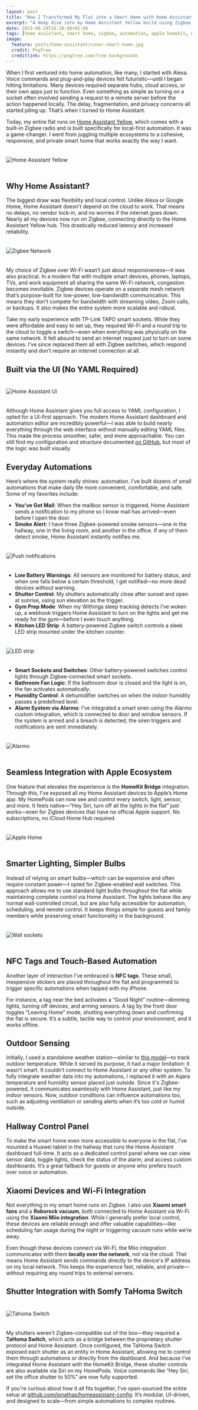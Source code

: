 ```yaml
---
layout: post
title: "How I Transformed My Flat into a Smart Home with Home Assistant"
excerpt: "A deep dive into my Home Assistant Yellow build using Zigbee mesh, local-only device control, and advanced automation logic."
date: 2025-06-29T16:30:00+02:00
tags: [home assistant, smart home, zigbee, automation, apple homekit, nfc, alarmo, home assistant yellow]
image:
  feature: posts/home-assistant/cover-smart-home.jpg
  credit: PngTree
  creditlink: https://pngtree.com/free-backgrounds
---
```



When I first ventured into home automation, like many, I started with Alexa. Voice commands and plug-and-play devices felt futuristic—until I began hitting limitations. Many devices required separate hubs, cloud access, or their own apps just to function. Even something as simple as turning on a socket often involved sending a request to a remote server before the action happened locally. The delay, fragmentation, and privacy concerns all started piling up. That’s when I turned to Home Assistant.

Today, my entire flat runs on [Home Assistant Yellow](https://www.home-assistant.io/yellow/), which comes with a built-in Zigbee radio and is built specifically for local-first automation. It was a game-changer. I went from juggling multiple ecosystems to a cohesive, responsive, and private smart home that works exactly the way I want.

<img src="/images/posts/home-assistant/home-assistant-yellow.jpg" alt="Home Assistant Yellow" title="Home Assistant Yellow" style="margin-top: 1.5em;margin-bottom: 1.5em;" />

## Why Home Assistant?

The biggest draw was flexibility and local control. Unlike Alexa or Google Home, Home Assistant doesn't depend on the cloud to work. That means no delays, no vendor lock-in, and no worries if the internet goes down. Nearly all my devices now run on Zigbee, connecting directly to the Home Assistant Yellow hub. This drastically reduced latency and increased reliability.

<img src="/images/posts/home-assistant/zigbee-network.png" alt="Zigbee Network" title="Zigbee Network" style="margin-top: 1.5em;margin-bottom: 1.5em;" />

My choice of Zigbee over Wi-Fi wasn’t just about responsiveness—it was also practical. In a modern flat with multiple smart devices, phones, laptops, TVs, and work equipment all sharing the same Wi-Fi network, congestion becomes inevitable. Zigbee devices operate on a separate mesh network that’s purpose-built for low-power, low-bandwidth communication. This means they don’t compete for bandwidth with streaming video, Zoom calls, or backups. It also makes the entire system more scalable and robust.

Take my early experience with TP-Link TAPO smart sockets. While they were affordable and easy to set up, they required Wi-Fi and a round trip to the cloud to toggle a switch—even when everything was physically on the same network. It felt absurd to send an internet request just to turn on some devices. I’ve since replaced them all with Zigbee switches, which respond instantly and don’t require an internet connection at all.

## Built via the UI (No YAML Required)

<img src="/images/posts/home-assistant/ha_ss_1.png" alt="Home Assistant UI" title="Home Assistant UI" style="margin-top: 1.5em;margin-bottom: 1.5em;" />

Although Home Assistant gives you full access to YAML configuration, I opted for a UI-first approach. The modern Home Assistant dashboard and automation editor are incredibly powerful—I was able to build nearly everything through the web interface without manually editing YAML files. This made the process smoother, safer, and more approachable. You can still find my configuration and structure documented [on GitHub](https://github.com/jonathas/homeassistant-config), but most of the logic was built visually.

## Everyday Automations

Here’s where the system really shines: automation. I’ve built dozens of small automations that make daily life more convenient, comfortable, and safe. Some of my favorites include:

- **You’ve Got Mail**: When the mailbox sensor is triggered, Home Assistant sends a notification to my phone so I know mail has arrived—even before I open the door.
- **Smoke Alert**: I have three Zigbee-powered smoke sensors—one in the hallway, one in the living room, and another in the office. If any of them detect smoke, Home Assistant instantly notifies me.

<img src="/images/posts/home-assistant/push-notifications.png" alt="Push notifications" title="Push notifications" style="margin-top: 1.5em;margin-bottom: 1.5em;" />

- **Low Battery Warnings**: All sensors are monitored for battery status, and when one falls below a certain threshold, I get notified—no more dead devices without warning.
- **Shutter Control**: My shutters automatically close after sunset and open at sunrise, using sun elevation as the trigger.
- **Gym Prep Mode**: When my Withings sleep tracking detects I’ve woken up, a webhook triggers Home Assistant to turn on the lights and get me ready for the gym—before I even touch anything.
- **Kitchen LED Strip**: A battery-powered Zigbee switch controls a sleek LED strip mounted under the kitchen counter.

<img src="/images/posts/home-assistant/led-strip.jpg" alt="LED strip" title="LED strip" style="margin-top: 1.5em;margin-bottom: 1.5em;" />

- **Smart Sockets and Switches**: Other battery-powered switches control lights through Zigbee-connected smart sockets.
- **Bathroom Fan Logic**: If the bathroom door is closed and the light is on, the fan activates automatically.
- **Humidity Control**: A dehumidifier switches on when the indoor humidity passes a predefined level.
- **Alarm System via Alarmo**: I’ve integrated a smart siren using the Alarmo custom integration, which is connected to door and window sensors. If the system is armed and a breach is detected, the siren triggers and notifications are sent immediately.

<img src="/images/posts/home-assistant/alarmo.png" alt="Alarmo" title="Alarmo" style="margin-top: 1.5em;margin-bottom: 1.5em;" />

## Seamless Integration with Apple Ecosystem

One feature that elevates the experience is the **HomeKit Bridge** integration. Through this, I’ve exposed all my Home Assistant devices to Apple’s Home app. My HomePods can now see and control every switch, light, sensor, and more. It feels native—“Hey Siri, turn off all the lights in the flat” just works—even for Zigbee devices that have no official Apple support. No subscriptions, no iCloud Home Hub required.

<img src="/images/posts/home-assistant/apple-home.png" alt="Apple Home" title="Apple Home" style="margin-top: 1.5em;margin-bottom: 1.5em;" />

## Smarter Lighting, Simpler Bulbs

Instead of relying on smart bulbs—which can be expensive and often require constant power—I opted for Zigbee-enabled wall switches. This approach allows me to use standard light bulbs throughout the flat while maintaining complete control via Home Assistant. The lights behave like any normal wall-controlled circuit, but are also fully accessible for automation, scheduling, and remote control. It keeps things simple for guests and family members while preserving smart functionality in the background.

<img src="/images/posts/home-assistant/wall-sockets.jpg" alt="Wall sockets" title="Wall sockets" style="margin-top: 1.5em;margin-bottom: 1.5em;" />

## NFC Tags and Touch-Based Automation

Another layer of interaction I’ve embraced is **NFC tags**. These small, inexpensive stickers are placed throughout the flat and programmed to trigger specific automations when tapped with my iPhone.

For instance, a tag near the bed activates a “Good Night” routine—dimming lights, turning off devices, and arming sensors. A tag by the front door toggles “Leaving Home” mode, shutting everything down and confirming the flat is secure. It’s a subtle, tactile way to control your environment, and it works offline.

## Outdoor Sensing

Initially, I used a standalone weather station—similar to [this model](https://www.alza.cz/EN/sencor-sws-2850-d6159756.htm?o=10)—to track outdoor temperature. While it served its purpose, it had a major limitation: it wasn’t smart. It couldn’t connect to Home Assistant or any other system. To fully integrate weather data into my automations, I replaced it with an Aqara temperature and humidity sensor placed just outside. Since it's Zigbee-powered, it communicates seamlessly with Home Assistant, just like my indoor sensors. Now, outdoor conditions can influence automations too, such as adjusting ventilation or sending alerts when it’s too cold or humid outside.

## Hallway Control Panel

To make the smart home even more accessible to everyone in the flat, I’ve mounted a Huawei tablet in the hallway that runs the Home Assistant dashboard full-time. It acts as a dedicated control panel where we can view sensor data, toggle lights, check the status of the alarm, and access custom dashboards. It’s a great fallback for guests or anyone who prefers touch over voice or automation.

## Xiaomi Devices and Wi-Fi Integration

Not everything in my smart home runs on Zigbee. I also use **Xiaomi smart fans** and a **Roborock vacuum**, both connected to Home Assistant via Wi-Fi using the **Xiaomi Miio integration**. While I generally prefer local control, these devices are reliable enough and offer valuable capabilities—like scheduling fan usage during the night or triggering vacuum runs while we’re away.

Even though these devices connect via Wi-Fi, the Miio integration communicates with them **locally over the network**, not via the cloud. That means Home Assistant sends commands directly to the device's IP address on my local network. This keeps the experience fast, reliable, and private—without requiring any round trips to external servers.

## Shutter Integration with Somfy TaHoma Switch

<img src="/images/posts/home-assistant/tahoma-switch.jpg" alt="Tahoma Switch" title="Tahoma Switch" style="margin-top: 1.5em;margin-bottom: 1.5em;" />

My shutters weren’t Zigbee-compatible out of the box—they required a **TaHoma Switch**, which acts as a bridge between the proprietary shutter protocol and Home Assistant. Once configured, the TaHoma Switch exposed each shutter as an entity in Home Assistant, allowing me to control them through automations or directly from the dashboard. And because I’ve integrated Home Assistant with the HomeKit Bridge, these shutter controls are also available via Siri on my HomePods. Voice commands like “Hey Siri, set the office shutter to 50%” are now fully supported.

If you're curious about how it all fits together, I’ve open-sourced the entire setup at [github.com/jonathas/homeassistant-config](https://github.com/jonathas/homeassistant-config). It’s modular, UI-driven, and designed to scale—from simple automations to complex routines.
